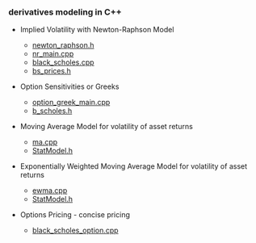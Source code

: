 ### derivatives modeling in C++

- Implied Volatility with Newton-Raphson Model 
 
     - [newton_raphson.h](https://github.com/manuelmusngi/derivatives-modeling/blob/main/newton_raphson.h)
     - [nr_main.cpp](https://github.com/manuelmusngi/derivatives-modeling/blob/main/nr_main.cpp)
     - [black_scholes.cpp](https://github.com/manuelmusngi/derivatives-modeling/blob/main/black_scholes.cpp)
     - [bs_prices.h](https://github.com/manuelmusngi/derivatives-modeling/blob/main/bs_prices.h)

- Option Sensitivities or Greeks 
     - [option_greek_main.cpp](https://github.com/manuelmusngi/derivatives-modeling/blob/main/option_greek_main.cpp)
     - [b_scholes.h](https://github.com/manuelmusngi/derivatives-modeling/blob/main/b_scholes.h)

- Moving Average Model for volatility of asset returns
     - [ma.cpp](https://github.com/manuelmusngi/derivatives-modeling/blob/main/ma.cpp) 
     - [StatModel.h](https://github.com/manuelmusngi/derivatives-modeling/blob/main/StatModel.h)
   

- Exponentially Weighted Moving Average Model for volatility of asset returns
     - [ewma.cpp](https://github.com/manuelmusngi/derivatives-modeling/blob/main/ewma.cpp)
     - [StatModel.h](https://github.com/manuelmusngi/derivatives-modeling/blob/main/StatModel.h)
    
    
- Options Pricing - concise pricing
     - [black_scholes_option.cpp](https://github.com/manuelmusngi/derivatives-modeling/blob/main/black_scholes_option.cpp)

